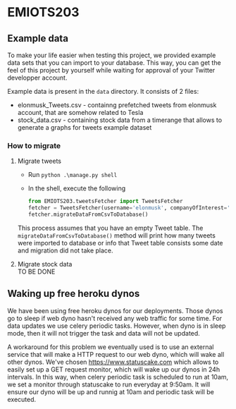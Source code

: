 # EMIOTS203

## Example data

To make your life easier when testing this project, we provided example data sets that you can import to your database. This way, you can get the feel of this project by yourself while waiting for approval of your Twitter developper account.

Example data is present in the `data` directory. It consists of 2 files:  

- elonmusk_Tweets.csv - containng prefetched tweets from elonmusk account, that are somehow related to Tesla
- stock_data.csv - containing stock data from a timerange that allows to generate a graphs for tweets example dataset

### How to migrate

1. Migrate tweets

    - Run `python .\manage.py shell`
    - In the shell, execute the following

        ```python
        from EMIOTS203.tweetsFetcher import TweetsFetcher
        fetcher = TweetsFetcher(username='elonmusk', companyOfInterest='Tesla')
        fetcher.migrateDataFromCsvToDatabase()
        ```

    This process assumes that you have an empty Tweet table. The `migrateDataFromCsvToDatabase()` method will print how many tweets were imported to database or info that Tweet table consists some date and migration did not take place.

2. Migrate stock data  
    TO BE DONE

## Waking up free heroku dynos

We have been using free heroku dynos for our deployments. Those dynos go to sleep if web dyno hasn't received any web traffic for some time. For data updates we use celery periodic tasks. However, when dyno is in sleep mode, then it will not trigger the task and data will not be updated.

A workaround for this problem we eventually used is to use an external service that will make a HTTP request to our web dyno, which will wake all other dynos. We've chosen <https://www.statuscake.com> which allows to easily set up a GET request monitor, which will wake up our dynos in 24h intervals. In this way, when celery periodic task is scheduled to run at 10am, we set a monitor through statuscake to run everyday at 9:50am. It will ensure our dyno will be up and runnig at 10am and periodic task will be executed.
